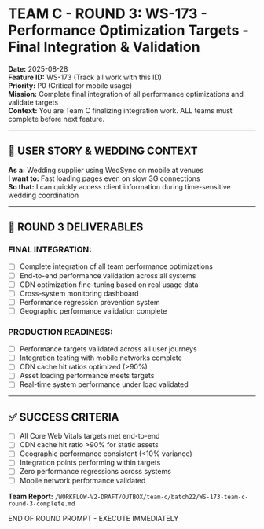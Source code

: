 # TEAM C - ROUND 3: WS-173 - Performance Optimization Targets - Final Integration & Validation

**Date:** 2025-08-28  
**Feature ID:** WS-173 (Track all work with this ID)  
**Priority:** P0 (Critical for mobile usage)  
**Mission:** Complete final integration of all performance optimizations and validate targets  
**Context:** You are Team C finalizing integration work. ALL teams must complete before next feature.

---

## 🎯 USER STORY & WEDDING CONTEXT

**As a:** Wedding supplier using WedSync on mobile at venues  
**I want to:** Fast loading pages even on slow 3G connections  
**So that:** I can quickly access client information during time-sensitive wedding coordination  

---

## 🎯 ROUND 3 DELIVERABLES

### **FINAL INTEGRATION:**
- [ ] Complete integration of all team performance optimizations
- [ ] End-to-end performance validation across all systems
- [ ] CDN optimization fine-tuning based on real usage data
- [ ] Cross-system monitoring dashboard
- [ ] Performance regression prevention system
- [ ] Geographic performance validation complete

### **PRODUCTION READINESS:**
- [ ] Performance targets validated across all user journeys
- [ ] Integration testing with mobile networks complete
- [ ] CDN cache hit ratios optimized (>90%)
- [ ] Asset loading performance meets targets
- [ ] Real-time system performance under load validated

---

## ✅ SUCCESS CRITERIA

- [ ] All Core Web Vitals targets met end-to-end
- [ ] CDN cache hit ratio >90% for static assets
- [ ] Geographic performance consistent (<10% variance)
- [ ] Integration points performing within targets
- [ ] Zero performance regressions across systems
- [ ] Mobile network performance validated

**Team Report:** `/WORKFLOW-V2-DRAFT/OUTBOX/team-c/batch22/WS-173-team-c-round-3-complete.md`

END OF ROUND PROMPT - EXECUTE IMMEDIATELY